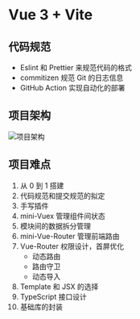 # Vue 3 + Vite

## 代码规范

- Eslint 和 Prettier 来规范代码的格式
- commitizen 规范 Git 的日志信息
- GitHub Action 实现自动化的部署

## 项目架构

![项目架构](/jiagou.png)

## 项目难点

1. 从 0 到 1 搭建
1. 代码规范和提交规范的拟定
1. 手写插件
1. mini-Vuex 管理组件间状态
1. 模块间的数据拆分管理
1. mini-Vue-Router 管理前端路由
1. Vue-Router 权限设计，首屏优化
   - 动态路由
   - 路由守卫
   - 动态导入
1. Template 和 JSX 的选择
1. TypeScript 接口设计
1. 基础库的封装
